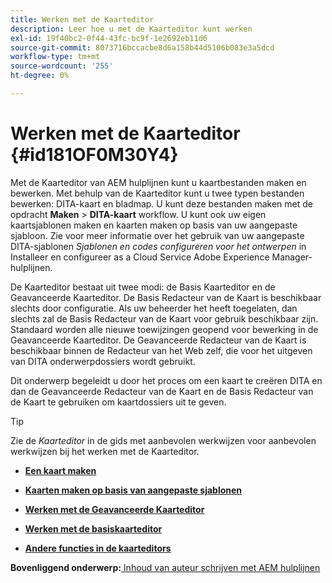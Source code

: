 ```yaml
---
title: Werken met de Kaarteditor
description: Leer hoe u met de Kaarteditor kunt werken
exl-id: 19f40bc2-0f44-43fc-bc9f-1e2692eb11d6
source-git-commit: 8073716bccacbe8d6a158b44d5106b083e3a5dcd
workflow-type: tm+mt
source-wordcount: '255'
ht-degree: 0%

---
```


# Werken met de Kaarteditor {#id181OF0M30Y4}

Met de Kaarteditor van AEM hulplijnen kunt u kaartbestanden maken en bewerken. Met behulp van de Kaarteditor kunt u twee typen bestanden bewerken: DITA-kaart en bladmap. U kunt deze bestanden maken met de opdracht **Maken** \> **DITA-kaart** workflow. U kunt ook uw eigen kaartsjablonen maken en kaarten maken op basis van uw aangepaste sjabloon. Zie voor meer informatie over het gebruik van uw aangepaste DITA-sjablonen *Sjablonen en codes configureren voor het ontwerpen* in Installeer en configureer as a Cloud Service Adobe Experience Manager-hulplijnen.

De Kaarteditor bestaat uit twee modi: de Basis Kaarteditor en de Geavanceerde Kaarteditor. De Basis Redacteur van de Kaart is beschikbaar slechts door configuratie. Als uw beheerder het heeft toegelaten, dan slechts zal de Basis Redacteur van de Kaart voor gebruik beschikbaar zijn. Standaard worden alle nieuwe toewijzingen geopend voor bewerking in de Geavanceerde Kaarteditor. De Geavanceerde Redacteur van de Kaart is beschikbaar binnen de Redacteur van het Web zelf, die voor het uitgeven van DITA onderwerpdossiers wordt gebruikt.

Dit onderwerp begeleidt u door het proces om een kaart te creëren DITA en dan de Geavanceerde Redacteur van de Kaart en de Basis Redacteur van de Kaart te gebruiken om kaartdossiers uit te geven.

>[!TIP]
>
> Zie de *Kaarteditor* in de gids met aanbevolen werkwijzen voor aanbevolen werkwijzen bij het werken met de Kaarteditor.

- **[Een kaart maken](map-editor-create-map.md)**

- **[Kaarten maken op basis van aangepaste sjablonen](create-maps-customized-templates.md)**

- **[Werken met de Geavanceerde Kaarteditor](map-editor-advanced-map-editor.md)**

- **[Werken met de basiskaarteditor](map-editor-basic-map-editor.md)**

- **[Andere functies in de kaarteditors](map-editor-other-features.md)**


**Bovenliggend onderwerp:**[ Inhoud van auteur schrijven met AEM hulplijnen](authoring-content-xml-doc.md)
